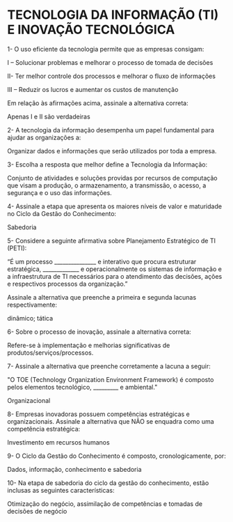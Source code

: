 # TECNOLOGIA DA INFORMAÇÃO (TI) E INOVAÇÃO TECNOLÓGICA

1- O uso eficiente da tecnologia permite que as empresas consigam:

I – Solucionar problemas e melhorar o processo de tomada de decisões

II- Ter melhor controle dos processos e melhorar o fluxo de informações

III – Reduzir os lucros e aumentar os custos de manutenção

Em relação às afirmações acima, assinale a alternativa correta:

Apenas I e II são verdadeiras

2- A tecnologia da informação desempenha um papel fundamental para ajudar as organizações a:

Organizar dados e informações que serão utilizados por toda a empresa.

3- Escolha a resposta que melhor define a Tecnologia da Informação:

Conjunto de atividades e soluções providas por recursos de computação que visam a produção, o armazenamento, a transmissão, o acesso, a segurança e o uso das informações.

4- Assinale a etapa que apresenta os maiores níveis de valor e maturidade no Ciclo da Gestão do Conhecimento:

Sabedoria

5- Considere a seguinte afirmativa sobre Planejamento Estratégico de TI (PETI):

“É um processo _______________ e interativo que procura estruturar estratégica, _____________ e operacionalmente os sistemas de informação e a infraestrutura de TI necessários para o atendimento das decisões, ações e respectivos processos da organização.”

Assinale a alternativa que preenche a primeira e segunda lacunas respectivamente:

dinâmico; tática

6- Sobre o processo de inovação, assinale a alternativa correta:

Refere-se à implementação e melhorias significativas de produtos/serviços/processos.

7- Assinale a alternativa que preenche corretamente a lacuna a seguir:

"O TOE (Technology Organization Environment Framework) é composto pelos elementos tecnológico, _________ e ambiental."

Organizacional

8- Empresas inovadoras possuem competências estratégicas e organizacionais. Assinale a alternativa que NÃO se enquadra como uma competência estratégica:

Investimento em recursos humanos

9- O Ciclo da Gestão do Conhecimento é composto, cronologicamente, por:

Dados, informação, conhecimento e sabedoria

10- Na etapa de sabedoria do ciclo da gestão do conhecimento, estão inclusas as seguintes características:

Otimização do negócio, assimilação de competências e tomadas de decisões de negócio
